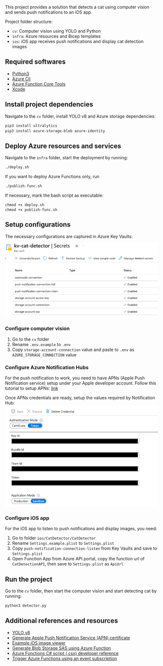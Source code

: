This project provides a solution that detects a cat using computer vision and sends push notifications to an iOS app.

Project folder structure:

- `cv`: Computer vision using YOLO and Python
- `infra`: Azure resources and Bicep templates
- `ios`: iOS app receives push notifications and display cat detection images

## Required softwares

- [Python3](https://www.python.org/downloads/)
- [Azure Cli](https://learn.microsoft.com/en-us/cli/azure/install-azure-cli)
- [Azure Function Core Tools](https://learn.microsoft.com/en-us/azure/azure-functions/functions-run-local?tabs=v4%2Cmacos%2Ccsharp%2Cportal%2Cbash)
- [Xcode](https://developer.apple.com/xcode/)

## Install project dependencies

Navigate to the `cv` folder, install YOLO v8 and Azure storage dependencies:

```bash
pip3 install ultralytics
pip3 install azure-storage-blob azure-identity
```

## Deploy Azure resources and services

Navigate to the `infra` folder, start the deployment by running:

```bash
./deploy.sh
```

If you want to deploy Azure Functions only, run

```bash
./publish-func.sh
```

If necessary, mark the bash script as executable:

```
chmod +x deploy.sh
chmod +x publish-func.sh
```

## Setup configurations

The necessary configurations are captured in Azure Key Vaults:

![Key vaults](./docs/images/key-vaults.png)

### Configure computer vision

1. Go to the `cv` folder
2. Rename `.env.example` to `.env`
3. Copy `storage-account-connection` value and paste to `.env` as `AZURE_STORAGE_CONNECTION` value

### Configure Azure Notification Hubs

For the push notification to work, you need to have APNs (Apple Push Notification service) setup under your Apple developer account. Follow this tutorial to setup APNs: [link](https://learn.microsoft.com/en-us/azure/notification-hubs/ios-sdk-get-started)

Once APNs credentials are ready, setup the values required by Notification Hub:
![APNs](./docs/images/apns.png)

### Configure iOS app

For the iOS app to listen to push notifications and display images, you need:

1. Go to folder `ios/CatDetector/CatDetector`
2. Rename `Settings.example.plist` to `Settings.plist`
3. Copy `push-notification-connection-listen` from Key Vaults and save to `Settings.plist`
4. Open Function App from Azure API portal, copy the function url of `CatDetectionAPI`, then save to `Settings.plist` as `ApiUrl`

## Run the project

Go to the `cv` folder, then start the computer vision and start detecting cat by running:

```bash
python3 detector.py
```

## Additional references and resources

- [YOLO v8](https://github.com/ultralytics/ultralytics)
- [Generate Apple Push Notification Service (APN) certificate](https://learn.microsoft.com/en-us/azure/notification-hubs/ios-sdk-get-started)
- [Example iOS image viewer](https://github.com/Azure/azure-storage-ios/blob/master/BlobSample/BlobSample/BlobListTableViewController.swift)
- [Generate Blob Storage SAS using Azure Function](https://github.com/Azure-Samples/functions-dotnet-sas-token/blob/master/GetSasToken-Net/run.csx)
- [Azure Functions C# script (.csx) developer reference](https://learn.microsoft.com/en-us/azure/azure-functions/functions-reference-csharp?tabs=functionsv2)
- [Trigger Azure Functions using an event subscription](https://learn.microsoft.com/en-us/azure/azure-functions/functions-event-grid-blob-trigger?pivots=programming-language-csharp)
